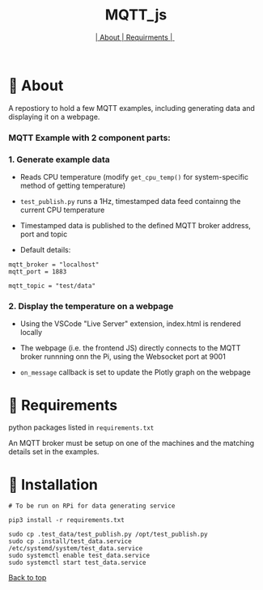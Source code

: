 
<h1 align="center">MQTT_js</h1>

</p>

<p align="center">
  <a href="#dart-about">| About | Requirments | </a> &#xa0; 
</p>

<br>

# :dart: About #

A repostiory to hold a few MQTT examples, including generating data and displaying it on a webpage.

### MQTT Example with 2 component parts:

### 1. Generate example data

- Reads CPU temperature (modify `get_cpu_temp()` for system-specific method of getting temperature)

- `test_publish.py` runs a 1Hz, timestamped data feed containng the current CPU temperature

- Timestamped data is published to the defined MQTT broker address, port and topic

- Default details:
```
mqtt_broker = "localhost"
mqtt_port = 1883

mqtt_topic = "test/data"
```


### 2. Display the temperature on a webpage

- Using the VSCode "Live Server" extension, index.html is rendered locally

- The webpage (i.e. the frontend JS) directly connects to the MQTT broker runnning onn the Pi, using the Websocket port at 9001

- `on_message` callback is set to update the Plotly graph on the webpage


# :dart: Requirements #

python packages listed in `requirements.txt`

An MQTT broker must be setup on one of the machines and the matching details set in the examples.

# :dart: Installation #

```
# To be run on RPi for data generating service

pip3 install -r requirements.txt

sudo cp .test_data/test_publish.py /opt/test_publish.py
sudo cp .install/test_data.service /etc/systemd/system/test_data.service
sudo systemctl enable test_data.service
sudo systemctl start test_data.service

```







<a href="#top">Back to top</a>
